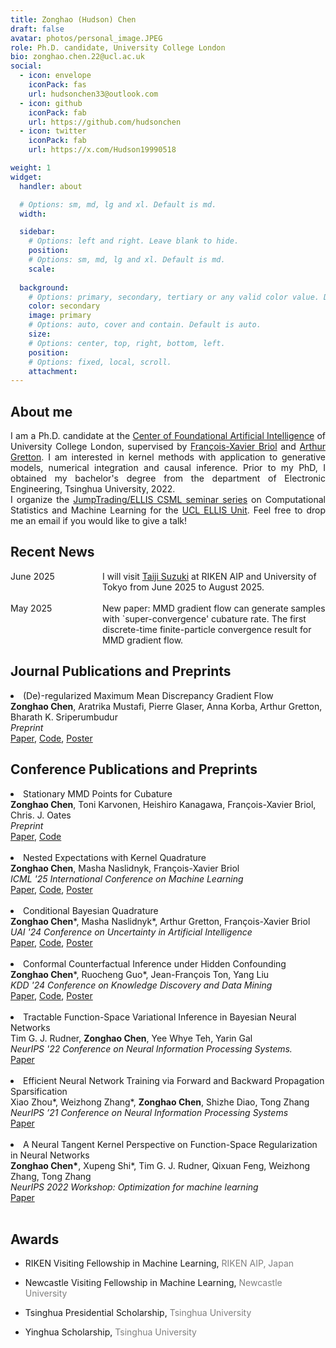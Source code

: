 ```yaml
---
title: Zonghao (Hudson) Chen
draft: false
avatar: photos/personal_image.JPEG
role: Ph.D. candidate, University College London
bio: zonghao.chen.22@ucl.ac.uk
social:
  - icon: envelope
    iconPack: fas
    url: hudsonchen33@outlook.com
  - icon: github
    iconPack: fab
    url: https://github.com/hudsonchen
  - icon: twitter
    iconPack: fab
    url: https://x.com/Hudson19990518

weight: 1
widget:
  handler: about

  # Options: sm, md, lg and xl. Default is md.
  width:

  sidebar:
    # Options: left and right. Leave blank to hide.
    position:
    # Options: sm, md, lg and xl. Default is md.
    scale:
  
  background:
    # Options: primary, secondary, tertiary or any valid color value. Default is primary.
    color: secondary
    image: primary
    # Options: auto, cover and contain. Default is auto.
    size:
    # Options: center, top, right, bottom, left.
    position:
    # Options: fixed, local, scroll.
    attachment: 
---
```


## About me
<div style="text-align: justify">
I am a Ph.D. candidate at the <a href="https://www.ucl.ac.uk/foundational-ai-cdt/foundational-artificial-intelligence-mphilphd">Center of Foundational Artificial Intelligence</a> of University College London, supervised by 
<a href="https://fxbriol.github.io/">François-Xavier Briol</a>  and <a href="https://www.gatsby.ucl.ac.uk/~gretton/">Arthur Gretton</a>. 
I am interested in kernel methods with application to generative models, numerical integration and causal inference. Prior to my PhD, I obtained my bachelor's degree from the department of Electronic Engineering, Tsinghua University, 2022.
</div>

<div style="text-align: justify">
I organize the <a href="https://ucl-ellis.github.io/jt_csml_seminar_home/">JumpTrading/ELLIS CSML seminar series</a> on Computational Statistics and Machine Learning for the 
<a href="https://ucl-ellis.github.io/#page-top">UCL ELLIS Unit</a>. Feel free to drop me an email if you would like to give a talk!
</div>

## Recent News
<div style="display: flex; justify-content: space-between; gap: 2em;">

<div style="flex: 1;">
  June 2025 <br><br>
  <br>
  May 2025
</div>

<div style="flex: 3;">
  I will visit <a href="https://ibis.t.u-tokyo.ac.jp/suzuki/">Taiji Suzuki</a> at RIKEN AIP and University of Tokyo from June 2025 to August 2025. <br><br>
  New paper: MMD gradient flow can generate samples with `super-convergence' cubature rate. The first discrete-time finite-particle convergence result for MMD gradient flow.
</div>

</div>

## Journal Publications and Preprints

<li>(De)-regularized Maximum Mean Discrepancy Gradient Flow <br>
<strong>Zonghao Chen</strong>, Aratrika Mustafi, Pierre Glaser, Anna Korba, Arthur Gretton, Bharath K. Sriperumbudur <br>
<i> Preprint </i> <br>
<a href="https://arxiv.org/pdf/2409.14980">Paper</a>,
<a href="https://github.com/hudsonchen/DrMMD">Code</a>, 
<a href="papers/chi2flow_poster.pdf">Poster</a> 
</li>


[comment]: <> (My CV can be downloaded from this <a href="papers/Zonghao_Chen.pdf">link</a>.)
## Conference Publications and Preprints  

<li>Stationary MMD Points for Cubature<br>
<strong>Zonghao Chen</strong>, Toni Karvonen, Heishiro Kanagawa, François-Xavier Briol, Chris. J. Oates <br>
<i> Preprint </i> <br>
<a href="https://arxiv.org/pdf/2505.20754">Paper</a>, <a href="https://github.com/hudsonchen/MMDF_cubature">Code</a>
</li>
<br>

<li>Nested Expectations with Kernel Quadrature<br>
<strong>Zonghao Chen</strong>, Masha Naslidnyk, François-Xavier Briol <br>
<i> ICML '25 International Conference on Machine Learning </i> <br>
<a href="https://arxiv.org/pdf/2502.18284">Paper</a>, <a href="https://github.com/hudsonchen/nest_kq">Code</a>,
<a href="papers/nkq_poster.pdf">Poster</a>
</li>

<br>
<li>Conditional Bayesian Quadrature <br>
<strong>Zonghao Chen</strong>*, Masha Naslidnyk*, Arthur Gretton, François-Xavier Briol <br>
<i> UAI '24 Conference on Uncertainty in Artificial Intelligence </i> <br>
<a href="https://openreview.net/pdf?id=x1YfB33Hj6">Paper</a>, <a href="https://github.com/hudsonchen/CBQ">Code</a>,
<a href="papers/cbq_poster.pdf">Poster</a>
</li>

<br>
<li>Conformal Counterfactual Inference under Hidden Confounding <br>
<strong>Zonghao Chen</strong>*, Ruocheng Guo*, Jean-François Ton, Yang Liu <br>
<i> KDD '24 Conference on Knowledge Discovery and Data Mining </i> <br>
<a href="https://arxiv.org/abs/2405.12387">Paper</a>,
<a href="https://github.com/rguo12/KDD24-Conformal">Code</a>,
<a href="papers/counterfactual_conformal_poster.pdf">Poster</a>
</li>

<br>
<li>Tractable Function-Space Variational Inference in Bayesian Neural Networks <br>
Tim G. J. Rudner, <strong>Zonghao Chen</strong>, Yee Whye Teh, Yarin Gal <br>
<i> NeurIPS '22 Conference on Neural Information Processing Systems. </i> <br>
<a href="https://openreview.net/forum?id=OQs0pLKGGpS">Paper</a> </li>

<br>
<li>Efficient Neural Network Training via Forward and Backward Propagation Sparsification  <br>
Xiao Zhou*, Weizhong Zhang*, <strong>Zonghao Chen</strong>, Shizhe Diao, Tong Zhang <br>
<i> NeurIPS ’21 Conference on Neural Information Processing Systems </i> <br>
<a href="https://arxiv.org/abs/2111.05685">Paper</a> </li>
<br>
<li>A Neural Tangent Kernel Perspective on Function-Space Regularization in Neural Networks <br>
<strong>Zonghao Chen*</strong>, Xupeng Shi*, Tim G. J. Rudner, Qixuan Feng, Weizhong Zhang, Tong Zhang <br>
<i> NeurIPS 2022 Workshop: Optimization for machine learning </i> <br>
<a href="https://openreview.net/pdf?id=E6MGIXQlKw">Paper</a> </li>
<br>
</ul>

## Awards
<ul>
<li> <p> RIKEN Visiting Fellowship in Machine Learning,  <span style="color: Gray">RIKEN AIP, Japan</span> </p> </li>
<li> <p> Newcastle Visiting Fellowship in Machine Learning,  <span style="color: Gray">Newcastle University</span> </p> </li>
<li> <p> Tsinghua Presidential Scholarship,  <span style="color: Gray">Tsinghua University</span> </p> </li>
<!-- <li> <p> Finalist Award in the Mathematical Contest in Modeling (MCM), <span style="color: Gray">The Consortium for Mathematics and its Applications</span> </p> </li> -->
<li> <p> Yinghua Scholarship, <span style="color: Gray">Tsinghua University</span> </p> </li>

</ul>